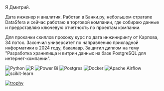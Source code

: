 Я Дмитрий. 

Дата инженер и аналитик. Работал в Банки.ру, небольшом стратапе DataSfera и сейчас работаю в торговой компании, где собираю данные и предоставляю ключевую отчетность по проектам компании. 

Для прокачки скиллов прохожу курс по дата инжинирингу от Карпова, 34 поток. Закончил университет по направлению прикладной информатики в 2024 году, бакалавр. Защитил диплом на тему "Разработка хранилища и витрин данных на базе PostgreSQL для интернет-компании".

![Python](https://img.shields.io/badge/python-3670A0?style=for-the-badge&logo=python&logoColor=ffdd54)
![R](https://img.shields.io/badge/r-%23276DC3.svg?style=for-the-badge&logo=r&logoColor=white)
![Power Bi](https://img.shields.io/badge/power_bi-F2C811?style=for-the-badge&logo=powerbi&logoColor=black)
![Postgres](https://img.shields.io/badge/postgres-%23316192.svg?style=for-the-badge&logo=postgresql&logoColor=white)
![Docker](https://img.shields.io/badge/docker-%230db7ed.svg?style=for-the-badge&logo=docker&logoColor=white)
![Apache Airflow](https://img.shields.io/badge/Apache%20Airflow-017CEE?style=for-the-badge&logo=Apache%20Airflow&logoColor=white)
![scikit-learn](https://img.shields.io/badge/scikit--learn-%23F7931E.svg?style=for-the-badge&logo=scikit-learn&logoColor=white)

[![trophy](https://github-profile-trophy.vercel.app/?username=ryo-ma)](https://github.com/ryo-ma/github-profile-trophy)
